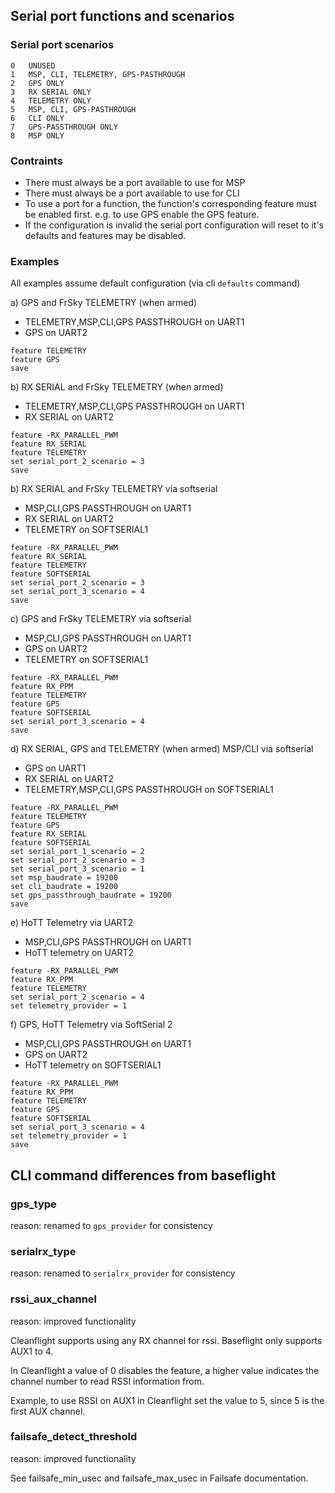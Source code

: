 ## Serial port functions and scenarios

### Serial port scenarios

```
0   UNUSED
1   MSP, CLI, TELEMETRY, GPS-PASTHROUGH
2   GPS ONLY
3   RX SERIAL ONLY
4   TELEMETRY ONLY
5   MSP, CLI, GPS-PASTHROUGH
6   CLI ONLY
7   GPS-PASSTHROUGH ONLY
8   MSP ONLY
```

### Contraints

* There must always be a port available to use for MSP
* There must always be a port available to use for CLI
* To use a port for a function, the function's corresponding feature must be enabled first.
e.g. to use GPS enable the GPS feature.
* If the configuration is invalid the serial port configuration will reset to it's defaults and features may be disabled.

### Examples

All examples assume default configuration (via cli `defaults` command)

a) GPS and FrSky TELEMETRY (when armed)

- TELEMETRY,MSP,CLI,GPS PASSTHROUGH on UART1
- GPS on UART2

```
feature TELEMETRY
feature GPS
save
```

b) RX SERIAL and FrSky TELEMETRY (when armed)

- TELEMETRY,MSP,CLI,GPS PASSTHROUGH on UART1
- RX SERIAL on UART2

```
feature -RX_PARALLEL_PWM
feature RX_SERIAL
feature TELEMETRY
set serial_port_2_scenario = 3
save
```

b) RX SERIAL and FrSky TELEMETRY via softserial

- MSP,CLI,GPS PASSTHROUGH on UART1
- RX SERIAL on UART2
- TELEMETRY on SOFTSERIAL1

```
feature -RX_PARALLEL_PWM
feature RX_SERIAL
feature TELEMETRY
feature SOFTSERIAL
set serial_port_2_scenario = 3
set serial_port_3_scenario = 4
save
```

c) GPS and FrSky TELEMETRY via softserial

- MSP,CLI,GPS PASSTHROUGH on UART1
- GPS on UART2
- TELEMETRY on SOFTSERIAL1

```
feature -RX_PARALLEL_PWM
feature RX_PPM
feature TELEMETRY
feature GPS
feature SOFTSERIAL
set serial_port_3_scenario = 4
save
```
d) RX SERIAL, GPS and TELEMETRY (when armed) MSP/CLI via softserial

- GPS on UART1
- RX SERIAL on UART2
- TELEMETRY,MSP,CLI,GPS PASSTHROUGH on SOFTSERIAL1

```
feature -RX_PARALLEL_PWM
feature TELEMETRY
feature GPS
feature RX_SERIAL
feature SOFTSERIAL
set serial_port_1_scenario = 2
set serial_port_2_scenario = 3
set serial_port_3_scenario = 1
set msp_baudrate = 19200
set cli_baudrate = 19200
set gps_passthrough_baudrate = 19200
save
```

e) HoTT Telemetry via UART2

- MSP,CLI,GPS PASSTHROUGH on UART1
- HoTT telemetry on UART2

```
feature -RX_PARALLEL_PWM
feature RX_PPM
feature TELEMETRY
set serial_port_2_scenario = 4
set telemetry_provider = 1
```

f) GPS, HoTT Telemetry via SoftSerial 2

- MSP,CLI,GPS PASSTHROUGH on UART1
- GPS on UART2
- HoTT telemetry on SOFTSERIAL1

```
feature -RX_PARALLEL_PWM
feature RX_PPM
feature TELEMETRY
feature GPS
feature SOFTSERIAL
set serial_port_3_scenario = 4
set telemetry_provider = 1
save
```

## CLI command differences from baseflight

### gps_type
reason: renamed to `gps_provider` for consistency

### serialrx_type
reason: renamed to `serialrx_provider` for consistency

### rssi_aux_channel
reason: improved functionality

Cleanflight supports using any RX channel for rssi.  Baseflight only supports AUX1 to 4.

In Cleanflight a value of 0 disables the feature, a higher value indicates the channel number to read RSSI information from.

Example, to use RSSI on AUX1 in Cleanflight set the value to 5, since 5 is the first AUX channel.

### failsafe_detect_threshold
reason: improved functionality

See failsafe_min_usec and failsafe_max_usec in Failsafe documentation.
